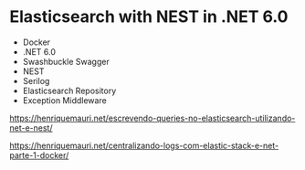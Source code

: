 # Elasticsearch with NEST in .NET 6.0
- Docker
- .NET 6.0
- Swashbuckle Swagger
- NEST
- Serilog
- Elasticsearch Repository
- Exception Middleware

https://henriquemauri.net/escrevendo-queries-no-elasticsearch-utilizando-net-e-nest/

https://henriquemauri.net/centralizando-logs-com-elastic-stack-e-net-parte-1-docker/
